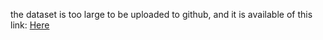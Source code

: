 the dataset is too large to be uploaded to github, and it is available of this link: 
[Here](https://www.kaggle.com/datasets/paultimothymooney/chest-xray-pneumonia)